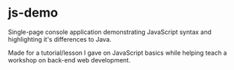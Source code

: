 # js-demo

Single-page console application demonstrating JavaScript syntax and highlighting it's differences to Java.

Made for a tutorial/lesson I gave on JavaScript basics while helping teach a workshop on back-end web development.
